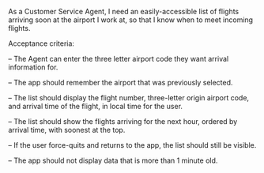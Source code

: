 As a Customer Service Agent, I need an easily-accessible list of flights arriving soon at the airport I work at, so that I know when to meet incoming flights.
 
Acceptance criteria:
 
– The Agent can enter the three letter airport code they want arrival information for.

– The app should remember the airport that was previously selected.

– The list should display the flight number, three-letter origin airport code, and arrival time of the flight, in local time for the user.

– The list should show the flights arriving for the next hour, ordered by arrival time, with soonest at the top. 

– If the user force-quits and returns to the app, the list should still be visible.

– The app should not display data that is more than 1 minute old.
